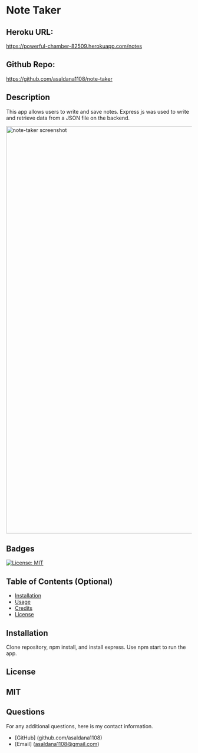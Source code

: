 # Note Taker

## Heroku URL: 
https://powerful-chamber-82509.herokuapp.com/notes
## Github Repo: 
https://github.com/asaldana1108/note-taker

## Description 
This app allows users to write and save notes. Express js was used to write and retrieve data from a JSON file on the backend. 

<img width="1106" alt="note-taker screenshot" src="https://user-images.githubusercontent.com/65061372/89143781-5080cc80-d511-11ea-8dc2-95a0dc972a84.png">

## Badges
[![License: MIT](https://img.shields.io/badge/License-MIT-yellow.svg)](https://opensource.org/licenses/MIT)

## Table of Contents (Optional)

* [Installation](#installation)
* [Usage](#usage)
* [Credits](#credits)
* [License](#license)

## Installation
Clone repository, npm install, and install express. Use npm start to run the app. 

## License
MIT
---

## Questions
For any additional questions, here is my contact information. 
* [GitHub] (github.com/asaldana1108)
* [Email] (asaldana1108@gmail.com)
